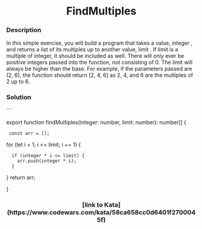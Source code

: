 <h1 align="center">
FindMultiples
</h1>
<h3 align="left">
Description
</h3>
<text>
In this simple exercise, you will build a program that takes a value, integer , and returns a list of its multiples up to another value, limit . If limit is a multiple of integer, it should be included as well. There will only ever be positive integers passed into the function, not consisting of 0. The limit will always be higher than the base. For example, if the parameters passed are (2, 6), the function should return [2, 4, 6] as 2, 4, and 6 are the multiples of 2 up to 6.
</text>

<h3 align="left">
Solution 
</h3>
```

export function findMultiples(integer: number, limit: number): number[] {
 
     const arr = [];
  
  for (let i = 1; i <= limit; i += 1) {
    
      if (integer * i <= limit) {
        arr.push(integer * i);
      }
  }
  return arr;

}

<h3 align="center">
[link to Kata](https://www.codewars.com/kata/58ca658cc0d6401f2700045f)
</h3>